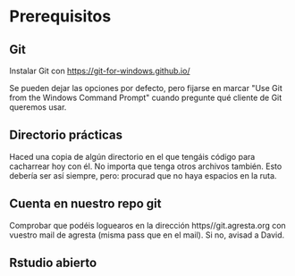 
# Prerequisitos

## Git 
Instalar Git con https://git-for-windows.github.io/ 

Se pueden dejar las opciones por defecto, pero fijarse en marcar "Use Git from the Windows Command Prompt" cuando pregunte qué cliente de Git queremos usar.

## Directorio prácticas
Haced una copia de algún directorio en el que tengáis código para cacharrear hoy con él. No importa que tenga otros archivos también. 
Esto debería ser así siempre, pero: procurad que no haya espacios en la ruta. 

## Cuenta en nuestro repo git
Comprobar que podéis loguearos en la dirección 
https//git.agresta.org 
con vuestro mail de agresta (misma pass que en el mail).
Si no, avisad a David.

## Rstudio abierto

